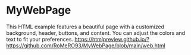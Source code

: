 # MyWebPage
This HTML example features a beautiful page with a customized background, header, buttons, and content. You can adjust the colors and text to fit your preferences.
https://htmlpreview.github.io/?https://github.com/RoMeRO93/MyWebPage/blob/main/web.html
